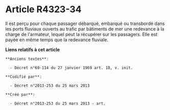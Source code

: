 # Article R4323-34

Il est perçu pour chaque passager débarqué, embarqué ou transbordé dans les ports fluviaux ouverts au trafic par bâtiments de
mer une redevance à la charge de l'armateur, lequel peut la récupérer sur les passagers. Elle est payée en même temps que la
redevance fluviale.

**Liens relatifs à cet article**

	**Anciens textes**:

	  - Décret n°69-114 du 27 janvier 1969 art. 18, v. init.

	**Codifié par**:

	  - Décret n°2013-253 du 25 mars 2013

	**Créé par**:

	  - Décret n°2013-253 du 25 mars 2013 - art.
